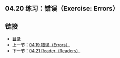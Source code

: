 ## 04.20 练习：错误（Exercise: Errors）


## 链接
* [目录](https://github.com/gnefiy/go-tour-zh/blob/master/README.md)
* 上一节：[04.19 错误（Errors）](https://github.com/gnefiy/go-tour-zh/blob/master/tour/methods/04.19.md)
* 下一节：[04.21 Reader（Readers）](https://github.com/gnefiy/go-tour-zh/blob/master/tour/methods/04.21.md)
